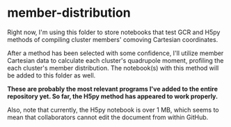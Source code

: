 # member-distribution

Right now, I'm using this folder to store notebooks that test GCR and H5py methods of compiling cluster members' comoving Cartesian coordinates.

After a method has been selected with some confidence, I'll utilize member Cartesian data to calculate each cluster's quadrupole moment,
profiling the each cluster's member distribution. The notebook(s) with this method will be added to this folder as well.

**These are probably the most relevant programs I've added to the entire repository yet. So far, the H5py method has appeared to work properly.**

Also, note that currently, the H5py notebook is over 1 MB, which seems to mean that collaborators cannot edit the document from within GitHub.
